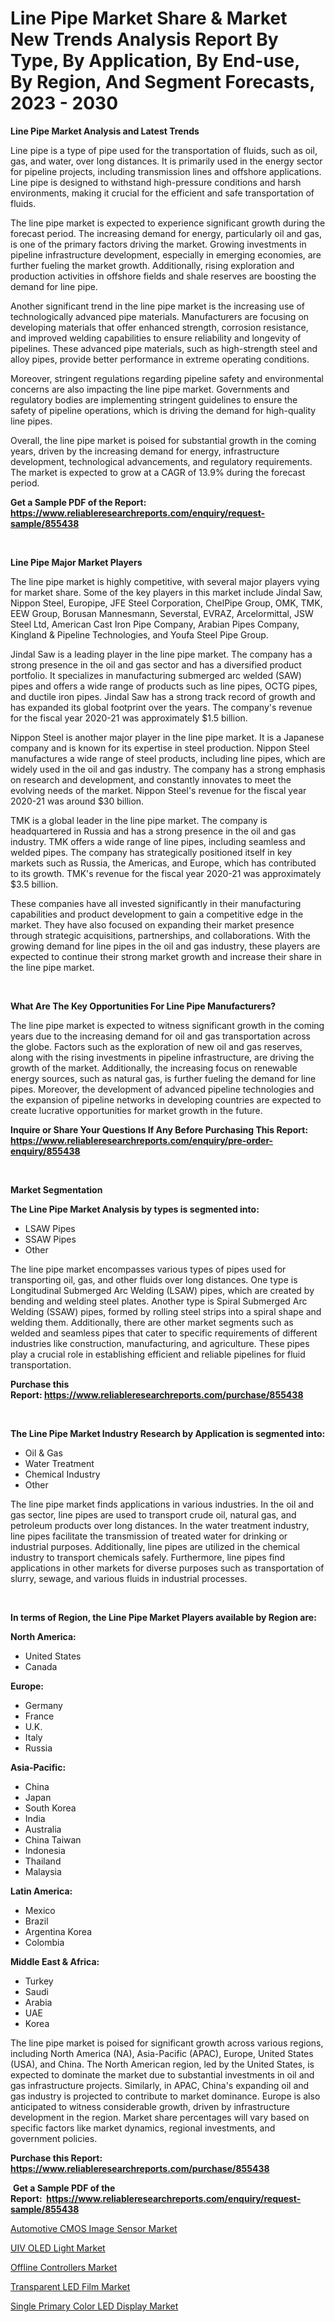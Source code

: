 <p><h1>Line Pipe Market Share & Market New Trends Analysis Report By Type, By Application, By End-use, By Region, And Segment Forecasts, 2023 - 2030</h1></p><p><strong>Line Pipe Market Analysis and Latest Trends</strong></p>
<p><p>Line pipe is a type of pipe used for the transportation of fluids, such as oil, gas, and water, over long distances. It is primarily used in the energy sector for pipeline projects, including transmission lines and offshore applications. Line pipe is designed to withstand high-pressure conditions and harsh environments, making it crucial for the efficient and safe transportation of fluids.</p><p>The line pipe market is expected to experience significant growth during the forecast period. The increasing demand for energy, particularly oil and gas, is one of the primary factors driving the market. Growing investments in pipeline infrastructure development, especially in emerging economies, are further fueling the market growth. Additionally, rising exploration and production activities in offshore fields and shale reserves are boosting the demand for line pipe.</p><p>Another significant trend in the line pipe market is the increasing use of technologically advanced pipe materials. Manufacturers are focusing on developing materials that offer enhanced strength, corrosion resistance, and improved welding capabilities to ensure reliability and longevity of pipelines. These advanced pipe materials, such as high-strength steel and alloy pipes, provide better performance in extreme operating conditions.</p><p>Moreover, stringent regulations regarding pipeline safety and environmental concerns are also impacting the line pipe market. Governments and regulatory bodies are implementing stringent guidelines to ensure the safety of pipeline operations, which is driving the demand for high-quality line pipes.</p><p>Overall, the line pipe market is poised for substantial growth in the coming years, driven by the increasing demand for energy, infrastructure development, technological advancements, and regulatory requirements. The market is expected to grow at a CAGR of 13.9% during the forecast period.</p></p>
<p><strong>Get a Sample PDF of the Report:&nbsp; <a href="https://www.reliableresearchreports.com/enquiry/request-sample/855438">https://www.reliableresearchreports.com/enquiry/request-sample/855438</a></strong></p>
<p>&nbsp;</p>
<p><strong>Line Pipe Major Market Players</strong></p>
<p><p>The line pipe market is highly competitive, with several major players vying for market share. Some of the key players in this market include Jindal Saw, Nippon Steel, Europipe, JFE Steel Corporation, ChelPipe Group, OMK, TMK, EEW Group, Borusan Mannesmann, Severstal, EVRAZ, Arcelormittal, JSW Steel Ltd, American Cast Iron Pipe Company, Arabian Pipes Company, Kingland & Pipeline Technologies, and Youfa Steel Pipe Group.</p><p>Jindal Saw is a leading player in the line pipe market. The company has a strong presence in the oil and gas sector and has a diversified product portfolio. It specializes in manufacturing submerged arc welded (SAW) pipes and offers a wide range of products such as line pipes, OCTG pipes, and ductile iron pipes. Jindal Saw has a strong track record of growth and has expanded its global footprint over the years. The company's revenue for the fiscal year 2020-21 was approximately $1.5 billion.</p><p>Nippon Steel is another major player in the line pipe market. It is a Japanese company and is known for its expertise in steel production. Nippon Steel manufactures a wide range of steel products, including line pipes, which are widely used in the oil and gas industry. The company has a strong emphasis on research and development, and constantly innovates to meet the evolving needs of the market. Nippon Steel's revenue for the fiscal year 2020-21 was around $30 billion.</p><p>TMK is a global leader in the line pipe market. The company is headquartered in Russia and has a strong presence in the oil and gas industry. TMK offers a wide range of line pipes, including seamless and welded pipes. The company has strategically positioned itself in key markets such as Russia, the Americas, and Europe, which has contributed to its growth. TMK's revenue for the fiscal year 2020-21 was approximately $3.5 billion.</p><p>These companies have all invested significantly in their manufacturing capabilities and product development to gain a competitive edge in the market. They have also focused on expanding their market presence through strategic acquisitions, partnerships, and collaborations. With the growing demand for line pipes in the oil and gas industry, these players are expected to continue their strong market growth and increase their share in the line pipe market.</p></p>
<p>&nbsp;</p>
<p><strong>What Are The Key Opportunities For Line Pipe Manufacturers?</strong></p>
<p><p>The line pipe market is expected to witness significant growth in the coming years due to the increasing demand for oil and gas transportation across the globe. Factors such as the exploration of new oil and gas reserves, along with the rising investments in pipeline infrastructure, are driving the growth of the market. Additionally, the increasing focus on renewable energy sources, such as natural gas, is further fueling the demand for line pipes. Moreover, the development of advanced pipeline technologies and the expansion of pipeline networks in developing countries are expected to create lucrative opportunities for market growth in the future.</p></p>
<p><strong>Inquire or Share Your Questions If Any Before Purchasing This Report: <a href="https://www.reliableresearchreports.com/enquiry/pre-order-enquiry/855438">https://www.reliableresearchreports.com/enquiry/pre-order-enquiry/855438</a></strong></p>
<p>&nbsp;</p>
<p><strong>Market Segmentation</strong></p>
<p><strong>The Line Pipe Market Analysis by types is segmented into:</strong></p>
<p><ul><li>LSAW Pipes</li><li>SSAW Pipes</li><li>Other</li></ul></p>
<p><p>The line pipe market encompasses various types of pipes used for transporting oil, gas, and other fluids over long distances. One type is Longitudinal Submerged Arc Welding (LSAW) pipes, which are created by bending and welding steel plates. Another type is Spiral Submerged Arc Welding (SSAW) pipes, formed by rolling steel strips into a spiral shape and welding them. Additionally, there are other market segments such as welded and seamless pipes that cater to specific requirements of different industries like construction, manufacturing, and agriculture. These pipes play a crucial role in establishing efficient and reliable pipelines for fluid transportation.</p></p>
<p><strong>Purchase this Report:&nbsp;<a href="https://www.reliableresearchreports.com/purchase/855438">https://www.reliableresearchreports.com/purchase/855438</a></strong></p>
<p>&nbsp;</p>
<p><strong>The Line Pipe Market Industry Research by Application is segmented into:</strong></p>
<p><ul><li>Oil & Gas</li><li>Water Treatment</li><li>Chemical Industry</li><li>Other</li></ul></p>
<p><p>The line pipe market finds applications in various industries. In the oil and gas sector, line pipes are used to transport crude oil, natural gas, and petroleum products over long distances. In the water treatment industry, line pipes facilitate the transmission of treated water for drinking or industrial purposes. Additionally, line pipes are utilized in the chemical industry to transport chemicals safely. Furthermore, line pipes find applications in other markets for diverse purposes such as transportation of slurry, sewage, and various fluids in industrial processes.</p></p>
<p>&nbsp;</p>
<p><strong>In terms of Region, the Line Pipe Market Players available by Region are:</strong></p>
<p>
    <p> <strong> North America: </strong>
        <ul>
            <li>United States</li>
            <li>Canada</li>
        </ul>
        </p> 
    <p> <strong> Europe: </strong>
        <ul>
            <li>Germany</li>
            <li>France</li>
            <li>U.K.</li>
            <li>Italy</li>
            <li>Russia</li>
        </ul>
        </p> 
    <p> <strong> Asia-Pacific: </strong>
        <ul>
            <li>China</li>
            <li>Japan</li>
            <li>South Korea</li>
            <li>India</li>
            <li>Australia</li>
            <li>China Taiwan</li>
            <li>Indonesia</li>
            <li>Thailand</li>
            <li>Malaysia</li>
        </ul>
        </p> 
    <p> <strong> Latin America: </strong>
        <ul>
            <li>Mexico</li>
            <li>Brazil</li>
            <li>Argentina Korea</li>
            <li>Colombia</li>
        </ul>
        </p> 
    <p> <strong> Middle East & Africa: </strong>
        <ul>
            <li>Turkey</li>
            <li>Saudi</li>
            <li>Arabia</li>
            <li>UAE</li>
            <li>Korea</li>
        </ul>
    </p>
    </p>
<p><p>The line pipe market is poised for significant growth across various regions, including North America (NA), Asia-Pacific (APAC), Europe, United States (USA), and China. The North American region, led by the United States, is expected to dominate the market due to substantial investments in oil and gas infrastructure projects. Similarly, in APAC, China's expanding oil and gas industry is projected to contribute to market dominance. Europe is also anticipated to witness considerable growth, driven by infrastructure development in the region. Market share percentages will vary based on specific factors like market dynamics, regional investments, and government policies.</p></p>
<p><strong>Purchase this Report: <a href="https://www.reliableresearchreports.com/purchase/855438">https://www.reliableresearchreports.com/purchase/855438</a></strong></p>
<p>&nbsp;<strong>Get a Sample PDF of the Report:&nbsp;&nbsp;<a href="https://www.reliableresearchreports.com/enquiry/request-sample/855438">https://www.reliableresearchreports.com/enquiry/request-sample/855438</a></strong></p>
<p><strong></strong></p>
<p><p><a href="https://medium.com/@there.mix.bring/automotive-cmos-image-sensor-market-outlook-industry-overview-and-forecast-2023-to-2030-a1ddb7c1625c">Automotive CMOS Image Sensor Market</a></p><p><a href="https://medium.com/@half.skull.am/uiv-oled-light-market-furnishes-information-on-market-share-market-trends-and-market-growth-eee3fa0b8f42">UIV OLED Light Market</a></p><p><a href="https://medium.com/@read.code.store/analyzing-offline-controllers-market-global-industry-perspective-and-forecast-2023-to-2030-6f5395151f69">Offline Controllers Market</a></p><p><a href="https://medium.com/@blow.allow.stir/analyzing-transparent-led-film-market-global-industry-perspective-and-forecast-2023-to-2030-98a66325e73b">Transparent LED Film Market</a></p><p><a href="https://medium.com/@favor.case.flash/single-primary-color-led-display-market-research-report-its-history-and-forecast-2023-to-2030-566bfa193eec">Single Primary Color LED Display Market</a></p></p>